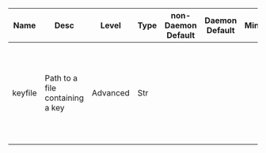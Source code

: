 | Name | Desc | Level | Type | non-Daemon Default | Daemon Default | Min | Max | Valid Values | verbatim | See also | Flags | Services | Validator | Long Desc | Tags |
| --- | --- | --- | --- | --- | --- | --- | --- | --- | --- | --- | --- | --- | --- | --- | --- |
| <span id="SP_keyfile">keyfile</span> |  Path to a file containing a key | Advanced | Str |  |  |  |  |  |  | [[key](~/config/global/key#SP_key)] | NO_MON_UPDATESTARTUP |  |  | The file should contain a CephX authentication key and optionally a trailing newline, but nothing else. |  |
